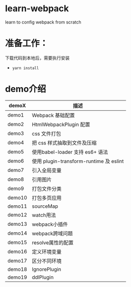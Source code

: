 # learn-webpack
learn to config webpack from scratch

#  准备工作：
下载代码到本地后，需要执行安装
+ `yarn install`

# demo介绍
|demoX|描述|
|---|---|
|demo1|Webpack 基础配置|
|demo2|HtmlWebpackPlugin 配置|
|demo3|css 文件打包|
|demo4|把 css 样式抽取到文件及压缩|
|demo5|使用babel-loader 支持 es6+ 语法|
|demo6|使用 plugin-transform-runtime 及 eslint |
|demo7|引入全局变量|
|demo8|引用图片|
|demo9|打包文件分类|
|demo10|打包多页应用|
|demo11|sourceMap|
|demo12|watch用法|
|demo13|webpack小插件|
|demo14|webpack跨域问题|
|demo15|resolve属性的配置|
|demo16|定义环境变量|
|demo17|区分不同环境|
|demo18|IgnorePlugin|
|demo19|ddlPlugin|